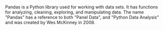 Pandas is a Python library used for working with data sets. It has functions for analyzing, cleaning, exploring, and manipulating data. The name "Pandas" has a reference to both "Panel Data", and "Python Data Analysis" and was created by Wes McKinney in 2008.
